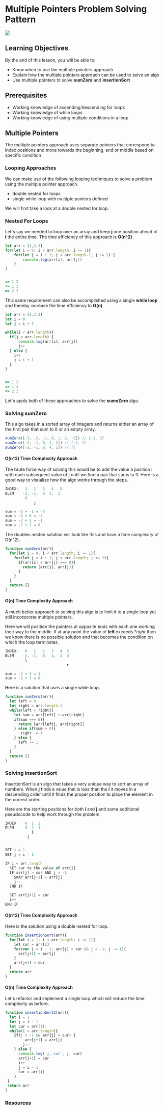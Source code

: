 # Multiple Pointers Problem Solving Pattern 

<img src="https://i.imgur.com/FOjZeRR.png" />

## Learning Objectives
By the end of this lesson, you will be able to:
- Know when to use the multiple pointers approach
- Explain how the multiple pointers approach can be used to solve an algo
- Use multiple pointers to solve **sumZero** and **insertionSort**


## Prerequisites
* Working knowledge of ascending/descending for loops 
* Working knowledge of while loops
* Working knowledge of using multiple conditions in a loop

## Multiple Pointers

The multiple pointers approach uses separate pointers that correspond to index positions and move towards the beginning, end or middle based on specific condition


### Looping Approaches

We can make use of the following looping techniques to solve a problem using the multiple pointer approach. 

- double nested for loops
- single while loop with multiple pointers defined

We will first take a look at a double nested for loop. 

### Nested For Loops

Let's say we needed to loop over an array and keep **j** one position ahead of **i** the entire time.  The time efficiency of this approach is **O(n^2)**

```js
let arr = [1,2,3]
for(let i = 0; i < arr.length; i += 1){
    for(let j = i + 1; j < arr.length-1; j += 1) {
        console.log(arr[i], arr[j])
    }
}


=> 1 2
=> 1 3
=> 2 3

```

This same requirement can also be accomplished using a single **while loop** and thereby increase the time efficiency to **O(n)**

```js
let arr = [1,2,3]
let i = 0
let j = i + 1

while(i < arr.length){
  if(j < arr.length) {
      console.log(arr[i], arr[j])
      j++
  } else {
    i++
    j = i + 1
  }
}


=> 1 2
=> 1 3
=> 2 3

```

Let's apply both of these approaches to solve the **sumeZero** algo. 

### Solving sumZero

This algo takes in a sorted array of integers and returns either an array of the first pair that sum to 0 or an empty array. 

```js
sumZero([-3, -2, -1, 0, 1, 2, -3]) // [-3, 3]
sumZero([-2, -1, 0, 1, 2]) // [-2, 2]
sumZero([-2, -1, 0, 4, 5]) // []
```

#### O(n^2) Time Complexity Approach

The brute force way of solving this would be to add the value a position i with each subsequent value of j until we find a pair that sums to 0.  Here is a good way to visualize how the algo works through the steps. 

```js
INDEX:   1   2   3   4   5
ELEM    -2, -1,  0, 1,  2
         i
             j

sum = -2 + -1 = -3
sum = -2 + 0 = -2
sum = -2 + 1 = -1
sum = -2 + 2 = 0
```

The doubles nested solution will look like this and have a time complexity of O(n^2). 

```js
function sumZero(arr){
  for(let i = 0; i < arr.length; i += 1){
    for(let j = i + 1; j < arr.length; j += 1){
      if(arr[i] + arr[j] === 0){
        return [arr[i], arr[j]]
      }
    }
  }
  return []
}
```

#### O(n) Time Complexity Approach

A much better approach to solving this algo is to limit it to a single loop yet still incorporate multiple pointers.  

Here we will position the pointers at opposite ends with each one working their way to the middle.  If at any point the value of **left** exceeds **right* then we know there is no possible solution and that becomes the condition on which the loop terminates. 

```js
INDEX:   0   1   2   3   4  5
ELEM    -2, -1,  0,  1,  2  3
         l
                            r

sum = -2 + 3 = 1
sum = -2 + 2 = 0
```

Here is a solution that uses a single while loop. 

```js
function sumZero(arr){
  let left = 0
  let right = arr.length-1
  while(left < right){
    let sum = arr[left] + arr[right]
    if(sum === 0){
      return [arr[left], arr[right]]
    } else if(sum > 0){
       right -= 1
    } else {
      left += 1
    }
  }
  return []
}

```

### Solving insertionSort

InsertionSort is an algo that takes a very unique way to sort an array of numbers.  When **j** finds a value that is less than the **i** it moves in a descending order until it finds the proper position to place the element in the correct order. 

Here are the starting positions for both **i** and **j** and some additional pseudocode to help work through the problem. 

```js
INDEX    0  1  2
ELEM     3  2  1
            i      
          j


SET i = 1
SET j = i - 1

IF i < arr.length
  SET cur to the value of arr[i]
  IF arr[j] > cur AND j > -1
    SWAP arr[j+1] = arr[j]
    j--
  END IF

  SET arr[j+1] = cur
  i++
END IF
```

#### O(n^2) Time Complexity Approach

Here is the solution using a double nested for loop. 

```js
function insertionSort(arr){
  for(let i = 1; i < arr.length; i += 1){
    let cur = arr[i]
    for(var j = i - 1; arr[j] > cur && j > -1; j -= 1){
      arr[j+1] = arr[j]
    }
    arr[j+1] = cur
  }
  return arr
}
```

#### O(n) Time Complexity Approach

Let's refactor and implement a single loop which will reduce the time complexity as before. 


```js
function insertionSort2(arr){
  let i = 1
  let j = i - 1
  let cur = arr[1];
  while(i < arr.length){
    if(j > -1 && arr[j] > cur) {
         arr[j+1] = arr[j]
        j--
    } else {
      console.log('j, cur', j, cur)
      arr[j+1] = cur
      i++
      j = i - 1
      cur = arr[i]
    }
 } 
 return arr
}
```

### Resources
